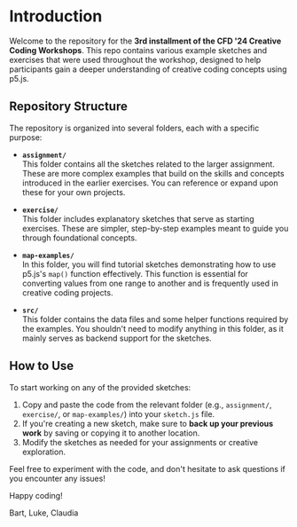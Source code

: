# Introduction

Welcome to the repository for the **3rd installment of the CFD '24 Creative Coding Workshops**. This repo contains various example sketches and exercises that were used throughout the workshop, designed to help participants gain a deeper understanding of creative coding concepts using p5.js.

## Repository Structure

The repository is organized into several folders, each with a specific purpose:

- **`assignment/`**  
  This folder contains all the sketches related to the larger assignment. These are more complex examples that build on the skills and concepts introduced in the earlier exercises. You can reference or expand upon these for your own projects.

- **`exercise/`**  
  This folder includes explanatory sketches that serve as starting exercises. These are simpler, step-by-step examples meant to guide you through foundational concepts.

- **`map-examples/`**  
  In this folder, you will find tutorial sketches demonstrating how to use p5.js's `map()` function effectively. This function is essential for converting values from one range to another and is frequently used in creative coding projects.

- **`src/`**  
  This folder contains the data files and some helper functions required by the examples. You shouldn't need to modify anything in this folder, as it mainly serves as backend support for the sketches.

## How to Use

To start working on any of the provided sketches:

1. Copy and paste the code from the relevant folder (e.g., `assignment/`, `exercise/`, or `map-examples/`) into your `sketch.js` file.
2. If you're creating a new sketch, make sure to **back up your previous work** by saving or copying it to another location.
3. Modify the sketches as needed for your assignments or creative exploration.

Feel free to experiment with the code, and don't hesitate to ask questions if you encounter any issues!

Happy coding!

Bart, Luke, Claudia
